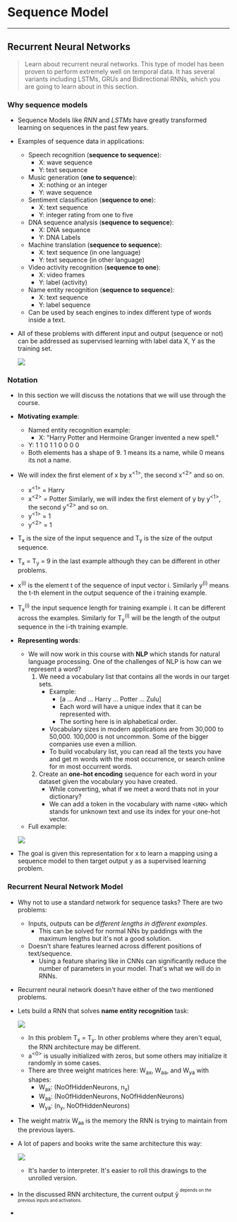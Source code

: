 # Sequence Model
---
## Recurrent Neural Networks
>Learn about recurrent neural networks. This type of model has been proven to perform extremely well on temporal data. It has several variants including LSTMs, GRUs and Bidirectional RNNs, which you are going to learn about in this section.

### Why sequence models
* Sequence Models like *RNN* and *LSTMs* have greatly transformed learning on sequences in the past few years.
* Examples of sequence data in applications:
    * Speech recognition (**sequence to sequence**):
        * X: wave sequence
        * Y: text sequence
    * Music generation (**one to sequence**):
        * X: nothing or an integer
        * Y: wave sequence
    * Sentiment classification (**sequence to one**):
        * X: text sequence
        * Y: integer rating from one to five
    * DNA sequence analysis (**sequence to sequence**):
        * X: DNA sequence
        * Y: DNA Labels
    * Machine translation (**sequence to sequence**):
        * X: text sequence (in one language)
        * Y: text sequence (in other language)
    * Video activity recognition (**sequence to one**):
        * X: video frames
        * Y: label (activity)
    * Name entity recognition (**sequence to sequence**):
        * X: text sequence
        * Y: label sequence
    * Can be used by seach engines to index different type of words inside a text.
* All of these problems with different input and output (sequence or not) can be addressed as supervised learning with label data X, Y as the training set.

    ![](https://miro.medium.com/max/3788/1*XjEf8HbleAeWkzs2Uw3mqA.png)
    
### Notation
* In this section we will discuss the notations that we will use through the course.
* **Motivating example**:
    * Named entity recognition example:
        * X: "Harry Potter and Hermoine Granger invented a new spell."
    * Y: 1 1 0 1 1 0 0 0 0
    * Both elements has a shape of 9. 1 means its a name, while 0 means its not a name.
* We will index the first element of x by x<sup><1></sup>, the second x<sup><2></sup> and so on.
    * x<sup><1></sup> = Harry
    * x<sup><2></sup> = Potter
Similarly, we will index the first element of y by y<sup><1></sup>, the second y<sup><2></sup> and so on.
    * y<sup><1></sup> = 1
    * y<sup><2></sup> = 1
* T<sub>x</sub> is the size of the input sequence and T<sub>y</sub> is the size of the output sequence.
* T<sub>x</sub> = T<sub>y</sub> = 9 in the last example although they can be different in other problems.
* x<sup>(i)<t></sup> is the element t of the sequence of input vector i. Similarly y<sup>(i)<t></sup> means the t-th element in the output sequence of the i training example.
* T<sub>x</sub><sup>(i)</sup> the input sequence length for training example i. It can be different across the examples. Similarly for T<sub>y</sub><sup>(i)</sup> will be the length of the output sequence in the i-th training example.
* **Representing words**:
    * We will now work in this course with **NLP** which stands for natural language processing. One of the challenges of NLP is how can we represent a word?
        1. We need a vocabulary list that contains all the words in our target sets.
            * Example:
                * [a ... And ... Harry ... Potter ... Zulu]
                * Each word will have a unique index that it can be represented with.
                * The sorting here is in alphabetical order.
            * Vocabulary sizes in modern applications are from 30,000 to 50,000. 100,000 is not uncommon. Some of the bigger companies use even a million.
            * To build vocabulary list, you can read all the texts you have and get m words with the most occurrence, or search online for m most occurrent words.
        2. Create an **one-hot encoding** sequence for each word in your dataset given the vocabulary you have created.
            * While converting, what if we meet a word thats not in your dictionary?
            * We can add a token in the vocabulary with name `<UNK>` which stands for unknown text and use its index for your one-hot vector.
    * Full example:
    
    ![](https://miro.medium.com/max/875/1*0EhVfXlRWF9JFZDblRqvJg.png)
* The goal is given this representation for x to learn a mapping using a sequence model to then target output y as a supervised learning problem.

### Recurrent Neural Network Model
* Why not to use a standard network for sequence tasks? There are two problems:
    * Inputs, outputs can be *different lengths in different examples*.
        * This can be solved for normal NNs by paddings with the maximum lengths but it's not a good solution.
    * Doesn't share features learned across different positions of text/sequence.
        * Using a feature sharing like in CNNs can significantly reduce the number of parameters in your model. That's what we will do in RNNs.
* Recurrent neural network doesn't have either of the two mentioned problems.
* Lets build a RNN that solves **name entity recognition** task:

    ![](https://github.com/mbadry1/DeepLearning.ai-Summary/raw/master/5-%20Sequence%20Models/Images/02.png)

    * In this problem T<sub>x</sub> = T<sub>y</sub>. In other problems where they aren't equal, the RNN architecture may be different.
    * a<sup><0></sup> is usually initialized with zeros, but some others may initialize it randomly in some cases.
    * There are three weight matrices here: W<sub>ax</sub>, W<sub>aa</sub>, and W<sub>ya</sub> with shapes:
        * W<sub>ax</sub>: (NoOfHiddenNeurons, n<sub>x</sub>)
        * W<sub>aa</sub>: (NoOfHiddenNeurons, NoOfHiddenNeurons)
        * W<sub>ya</sub>: (n<sub>y</sub>, NoOfHiddenNeurons)
* The weight matrix W<sub>aa</sub> is the memory the RNN is trying to maintain from the previous layers.
* A lot of papers and books write the same architecture this way:
    
    ![](https://github.com/mbadry1/DeepLearning.ai-Summary/raw/master/5-%20Sequence%20Models/Images/03.png)
    * It's harder to interpreter. It's easier to roll this drawings to the unrolled version.
* In the discussed RNN architecture, the current output ŷ<sup><t><sup> depends on the previous inputs and activations.
* 
